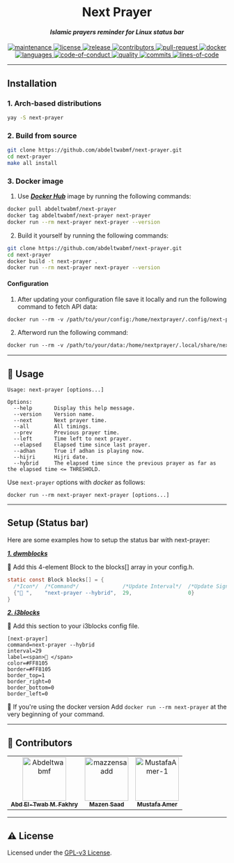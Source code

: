 <h1 align="center" color="Magenta">Next Prayer</h1>

<h4 align="center"> <em>Islamic prayers reminder for Linux status bar</em> </h4>

<div align="center">
    <a href="https://github.com/AbdeltwabMF/next-prayer/graphs/commit-activity">
        <img src="https://img.shields.io/badge/Maintained%3F-yes-green.svg" alt="maintenance" />
    </a>
    <a href="https://github.com/AbdeltwabMF/next-prayer/blob/main/LICENSE">
        <img src="https://img.shields.io/github/license/AbdeltwabMF/next-prayer?logo=gnu&.svg" alt="license" />
    <a>
    <a href="https://github.com/AbdeltwabMF/next-prayer/releases">
        <img src="https://img.shields.io/github/release/AbdeltwabMF/next-prayer.svg" alt="release" />
    </a>
    <a href="https://github.com/AbdeltwabMF/next-prayer/graphs/contributors">
        <img src="https://img.shields.io/github/contributors/AbdeltwabMF/next-prayer.svg" alt="contributors" />
    </a>
    <a href="http://makeapullrequest.com">
        <img src="https://img.shields.io/badge/PRs-welcome-brightgreen.svg?style=flat-square" alt="pull-request" />
    </a>
    <a href="https://hub.docker.com/r/abdeltwabmf/next-prayer">
        <img src="https://img.shields.io/docker/image-size/abdeltwabmf/next-prayer/latest" alt="docker" />
    </a>
    <a href="https://github.com/AbdeltwabMF/next-prayer">
        <img src="https://img.shields.io/github/languages/top/AbdeltwabMF/next-prayer" alt="languages" />
    </a>
    <a href="https://github.com/AbdeltwabMF/next-prayer/CODE-OF-CONDUCT.md">
        <img src="https://img.shields.io/badge/Contributor%20Covenant-2.1-4baaaa.svg" alt="code-of-conduct" />
    </a>
    <a href="https://www.codacy.com?utm_source=github.com&amp;utm_medium=referral&amp;utm_content=AbdeltwabMF/next-prayer&amp;utm_campaign=Badge_Grade">
        <img src="https://app.codacy.com/project/badge/Grade/7abde45beb1a44ef858fb68e889a214e" alt="quality" />
    </a>
    <a href="https://github.com/AbdeltwabMF/next-prayer/graphs/commit-activity">
        <img src="https://img.shields.io/github/commit-activity/w/abdeltwabmf/next-prayer" alt="commits" />
    </a>
    <a href="https://github.com/AbdeltwabMF/next-prayer">
        <img src="https://img.shields.io/tokei/lines/github/AbdeltwabMF/next-prayer" alt="lines-of-code" />
    </a>
</div>

---

## Installation

### 1. Arch-based distributions

```bash
yay -S next-prayer
```

### 2. Build from source

```bash
git clone https://github.com/abdeltwabmf/next-prayer.git
cd next-prayer
make all install
```

### 3. Docker image

1. Use [**_Docker Hub_**](https://hub.docker.com/r/abdeltwabmf/next-prayer) image by running the following commands:

```bash
docker pull abdeltwabmf/next-prayer
docker tag abdeltwabmf/next-prayer next-prayer
docker run --rm next-prayer next-prayer --version
```

2. Build it yourself by running the following commands:

```bash
git clone https://github.com/abdeltwabmf/next-prayer.git
cd next-prayer
docker build -t next-prayer .
docker run --rm next-prayer next-prayer --version
```

#### Configuration

1. After updating your configuration file save it locally and run the following command to fetch API data:

```dockerfile
docker run --rm -v /path/to/your/config:/home/nextprayer/.config/next-prayer/np_config.py -v /path/to/your/data:/home/nextprayer/.local/share/next-prayer next-prayer np_fetch.py
```

2. Afterword run the following command:

```dockerfile
docker run --rm -v /path/to/your/data:/home/nextprayer/.local/share/next-prayer next-prayer next-prayer [options...]
```

---

## :thinking: Usage

```shell
Usage: next-prayer [options...]

Options:
  --help       Display this help message.
  --version    Version name.
  --next       Next prayer time.
  --all        All timings.
  --prev       Previous prayer time.
  --left       Time left to next prayer.
  --elapsed    Elapsed time since last prayer.
  --adhan      True if adhan is playing now.
  --hijri      Hijri date.
  --hybrid     The elapsed time since the previous prayer as far as the elapsed time <= THRESHOLD.
```

Use `next-prayer` options with _docker_ as follows:

<pre><code>docker run --rm next-prayer next-prayer [options...]</code></pre>

---

## Setup (Status bar)

Here are some examples how to setup the status bar with next-prayer:

[**_1. dwmblocks_**](https://github.com/torrinfail/dwmblocks)

:star2: Add this 4-element Block to the blocks[] array in your config.h.

```c
static const Block blocks[] = {
  /*Icon*/  /*Command*/              /*Update Interval*/  /*Update Signal*/
  {"🕌 ",    "next-prayer --hybrid",  29,                  0}
}
```

[**_2. i3blocks_**](https://github.com/vivien/i3blocks)

:star2: Add this section to your i3blocks config file.<br>

```code
[next-prayer]
command=next-prayer --hybrid
interval=29
label=<span>🕌 </span>
color=#FF8105
border=#FF8105
border_top=1
border_right=0
border_bottom=0
border_left=0
```

:eyes: If you're using the docker version Add `docker run --rm next-prayer` at the very beginning of your command.

---

## :hatching_chick: Contributors

<table>
  <tr>
    <td align="center">
        <a href="https://abdeltwabmf.github.io">
        <img src="https://avatars.githubusercontent.com/u/55063723?v=4?s=100" width="100px;" alt="Abdeltwabmf"/><br />
            <sub><b>Abd El-Twab M. Fakhry</b></sub>
        </a>
    </td>
    <td align="center">
        <a href="https://mazzensaadd.github.io">
        <img src="https://avatars.githubusercontent.com/u/69648110?v=4?s=100" width="100px;" alt="mazzensaadd"/><br />
            <sub><b>Mazen Saad</b></sub>
        </a>
    </td>
    <td align="center">
        <a href="https://github.com/MustafaAmer-1">
        <img src="https://avatars.githubusercontent.com/u/53836898?v=4?s=100" width="100px;" alt="MustafaAmer-1"/><br />
            <sub><b>Mustafa Amer</b></sub>
        </a>
    </td>
  </tr>
</table>

---

## :warning: License

Licensed under the [GPL-v3 License](LICENSE).
